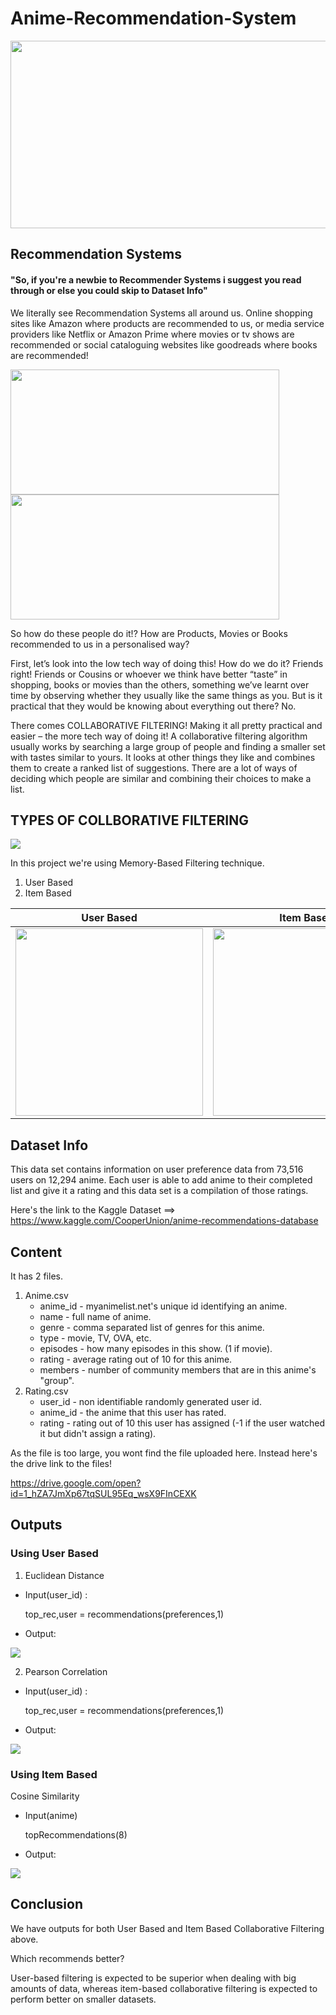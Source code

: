 # Anime-Recommendation-System

<p align="center">
  <img src="Images/anime.png" height="300" width="600">
</p>

## Recommendation Systems

#### "So, if you're a newbie to Recommender Systems i suggest you read through or else you could skip to Dataset Info"

We literally see Recommendation Systems all around us. Online shopping sites like Amazon where products are recommended to us, or media service providers like Netflix or Amazon Prime where movies or tv shows are recommended or social cataloguing websites like goodreads where books are recommended!

<img src="Images/amazon.jpg" width="430" height="200" > <img src="Images/prime.jpg" width="430" height="200">

So how do these people do it!? How are Products, Movies or Books recommended to us in a personalised way?

First, let’s look into the low tech way of doing this!
How do we do it? Friends right! Friends or Cousins or whoever we think have better “taste” in shopping, books or movies than the others, something we’ve learnt over time by observing whether they usually like the same things as you. But is it practical that they would be knowing about everything out there? No.

There comes COLLABORATIVE FILTERING! Making it all pretty practical and easier – the more tech way of doing it!
A collaborative filtering algorithm usually works by searching a large group of people and finding a smaller set with tastes similar to yours. It looks at other things they like and combines them to create a ranked list of suggestions. There are a lot of ways of deciding which people are similar and combining their choices to make a list.

## TYPES OF COLLBORATIVE FILTERING

![](Images/types.jpg)

In this project we're using Memory-Based Filtering technique.
  1. User Based
  2. Item Based

User Based           |  Item Based
:-------------------------:|:-------------------------:
<img src="Images/user.png" width="300" height="300" >  | <img src="Images/item.jpg" width="300" height="300"> 

## Dataset Info

This data set contains information on user preference data from 73,516 users on 12,294 anime. Each user is able to add anime to their completed list and give it a rating and this data set is a compilation of those ratings.

Here's the link to the Kaggle Dataset ==> https://www.kaggle.com/CooperUnion/anime-recommendations-database

## Content

It has 2 files.

1. Anime.csv
    * anime_id - myanimelist.net's unique id identifying an anime.
    * name - full name of anime.
    * genre - comma separated list of genres for this anime.
    * type - movie, TV, OVA, etc.
    * episodes - how many episodes in this show. (1 if movie).
    * rating - average rating out of 10 for this anime.
    * members - number of community members that are in this anime's "group".
2. Rating.csv
    * user_id - non identifiable randomly generated user id.
    * anime_id - the anime that this user has rated.
    * rating - rating out of 10 this user has assigned (-1 if the user watched it but didn't assign a rating).

As the file is too large, you wont find the file uploaded here. Instead here's the drive link to the files!

https://drive.google.com/open?id=1_hZA7JmXp67tqSUL95Eq_wsX9FInCEXK


## Outputs

### Using User Based

1. Euclidean Distance 

  * Input(user_id) :
  
    top_rec,user = recommendations(preferences,1)

  * Output:
  
  <img src="Images/euclidean-output.png">

2. Pearson Correlation

  * Input(user_id) :
  
    top_rec,user = recommendations(preferences,1)

  * Output:
  
  <img src="Images/pearson-output.png">

### Using Item Based

Cosine Similarity

  * Input(anime)
  
    topRecommendations(8)
  
  * Output:
  
  <img src="Images/item-output.png">

## Conclusion

We have outputs for both User Based and Item Based Collaborative Filtering above.

Which recommends better?

User-based filtering is expected to be superior when dealing with big amounts of data, whereas item-based collaborative filtering is expected to perform better on smaller datasets.






